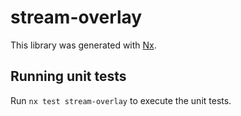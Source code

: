 # stream-overlay

This library was generated with [Nx](https://nx.dev).

## Running unit tests

Run `nx test stream-overlay` to execute the unit tests.

